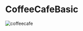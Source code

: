 # CoffeeCafeBasic

![coffeecafe](https://github.com/KritSrilerk/CoffeeCafeBasic/assets/144192522/b02cee12-068f-4e67-93ef-6a1dd2750ec4)

